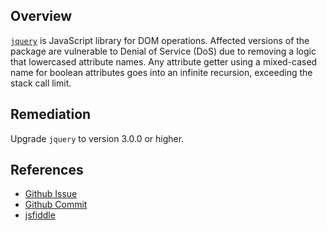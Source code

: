 ## Overview
[`jquery`](https://www.npmjs.com/package/jquery) is JavaScript library for DOM operations.
Affected versions of the package are vulnerable to Denial of Service (DoS) due to removing a logic that lowercased attribute names. Any attribute getter using a mixed-cased name for boolean attributes goes into an infinite recursion, exceeding the stack call limit.

## Remediation
Upgrade `jquery` to version 3.0.0 or higher.

## References
- [Github Issue](https://github.com/jquery/jquery/issues/3133)
- [Github Commit](https://github.com/jquery/jquery/pull/3134)
- [jsfiddle](https://jsfiddle.net/shnann6y/2/)
